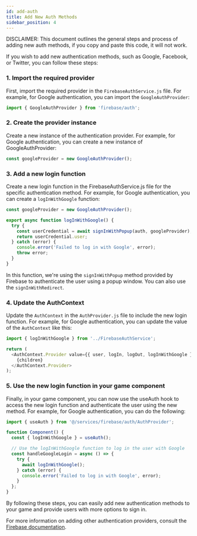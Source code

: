 ```yaml
---
id: add-auth
title: Add New Auth Methods
sidebar_position: 4
---
```


DISCLAIMER: This document outlines the general steps and process of adding new auth methods, if you copy and paste this code, it will not work. 

If you wish to add new authentication methods, such as Google, Facebook, or Twitter, you can follow these steps:

### 1. Import the required provider

First, import the required provider in the `FirebaseAuthService.js` file. For example, for Google authentication, you can import the `GoogleAuthProvider`:

```javascript
import { GoogleAuthProvider } from 'firebase/auth';
```

### 2. Create the provider instance
Create a new instance of the authentication provider. For example, for Google authentication, you can create a new instance of GoogleAuthProvider:

```javascript
const googleProvider = new GoogleAuthProvider();
```

### 3. Add a new login function
Create a new login function in the FirebaseAuthService.js file for the specific authentication method. For example, for Google authentication, you can create a `logInWithGoogle` function:

```javascript
const googleProvider = new GoogleAuthProvider();

export async function logInWithGoogle() {
  try {
    const userCredential = await signInWithPopup(auth, googleProvider);
    return userCredential.user;
  } catch (error) {
    console.error('Failed to log in with Google', error);
    throw error;
  }
}
```

In this function, we're using the `signInWithPopup` method provided by Firebase to authenticate the user using a popup window. You can also use the `signInWithRedirect`.

### 4. Update the AuthContext
Update the `AuthContext` in the `AuthProvider.js` file to include the new login function. For example, for Google authentication, you can update the value of the `AuthContext` like this:

```javascript
import { logInWithGoogle } from '../FirebaseAuthService';

return (
  <AuthContext.Provider value={{ user, logIn, logOut, logInWithGoogle }}>
    {children}
  </AuthContext.Provider>
);
```

### 5. Use the new login function in your game component
Finally, in your game component, you can now use the useAuth hook to access the new login function and authenticate the user using the new method. For example, for Google authentication, you can do the following:

```javascript
import { useAuth } from '@/services/firebase/auth/AuthProvider';

function Component() {
  const { logInWithGoogle } = useAuth();

  // Use the logInWithGoogle function to log in the user with Google
  const handleGoogleLogin = async () => {
    try {
      await logInWithGoogle();
    } catch (error) {
      console.error('Failed to log in with Google', error);
    }
  };
}
```

By following these steps, you can easily add new authentication methods to your game and provide users with more options to sign in.

For more information on adding other authentication providers, consult the [Firebase documentation](https://firebase.google.com/docs/auth/web/start).